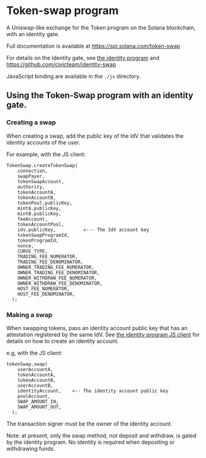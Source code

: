 # Token-swap program

A Uniswap-like exchange for the Token program on the Solana blockchain, with an identity gate.

Full documentation is available at https://spl.solana.com/token-swap

For details on the Identity gate, see [the identity program](../identity/README.md) and https://github.com/civicteam/identity-swap

JavaScript binding are available in the `./js` directory.

## Using the Token-Swap program with an identity gate.

### Creating a swap

When creating a swap, add the public key of the IdV that validates the identity accounts of the user.

For example, with the JS client:
```
TokenSwap.createTokenSwap(
    connection,
    swapPayer,
    tokenSwapAccount,
    authority,
    tokenAccountA,
    tokenAccountB,
    tokenPool.publicKey,
    mintA.publicKey,
    mintB.publicKey,
    feeAccount,
    tokenAccountPool,
    idv.publicKey,          <--- The IdV account key
    tokenSwapProgramId,
    tokenProgramId,
    nonce,
    CURVE_TYPE,
    TRADING_FEE_NUMERATOR,
    TRADING_FEE_DENOMINATOR,
    OWNER_TRADING_FEE_NUMERATOR,
    OWNER_TRADING_FEE_DENOMINATOR,
    OWNER_WITHDRAW_FEE_NUMERATOR,
    OWNER_WITHDRAW_FEE_DENOMINATOR,
    HOST_FEE_NUMERATOR,
    HOST_FEE_DENOMINATOR,
  );
```

### Making a swap

When swapping tokens, pass an identity account public key that has an attestation
registered by the same IdV. See [the identity program JS client](../identity/js/README.md)
for details on how to create an identity account.

e.g, with the JS client:

```
tokenSwap.swap(
    userAccountA,
    tokenAccountA,
    tokenAccountB,
    userAccountB,
    identityAccount,    <-- The identity account public key
    poolAccount,
    SWAP_AMOUNT_IN,
    SWAP_AMOUNT_OUT,
  );
```

The transaction signer must be the owner of the identity account.

Note: at present, only the swap method, not deposit and withdraw, is gated by the identity program.
No identity is required when depositing or withdrawing funds.
